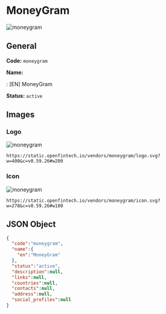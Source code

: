
# MoneyGram 
![moneygram](https://static.openfintech.io/vendors/moneygram/logo.svg?w=400&c=v0.59.26#w200)  

## General 
 
**Code:** `moneygram` 
 
**Name:** 
 
:	[EN] MoneyGram 
 
**Status:** `active` 
 

## Images 

### Logo 
 
![moneygram](https://static.openfintech.io/vendors/moneygram/logo.svg?w=400&c=v0.59.26#w200)  

```
https://static.openfintech.io/vendors/moneygram/logo.svg?w=400&c=v0.59.26#w200
```  

### Icon 
 
![moneygram](https://static.openfintech.io/vendors/moneygram/icon.svg?w=278&c=v0.59.26#w100)  

```
https://static.openfintech.io/vendors/moneygram/icon.svg?w=278&c=v0.59.26#w100
```  

## JSON Object 

```json
{
  "code":"moneygram",
  "name":{
    "en":"MoneyGram"
  },
  "status":"active",
  "description":null,
  "links":null,
  "countries":null,
  "contacts":null,
  "address":null,
  "social_profiles":null
}
```  
